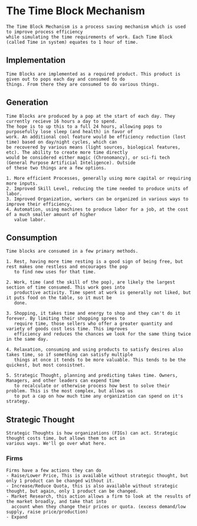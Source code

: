 # The Time Block Mechanism
    The Time Block Mechanism is a process saving mechanism which is used to improve process efficiency
    while simulating the time requirements of work. Each Time Block (called Time in system) equates to 1 hour of time.

## Implementation
    Time Blocks are implemented as a required product. This product is given out to pops each day and consumed to do
    things. From there they are consumed to do various things. 

## Generation
    Time Blocks are produced by a pop at the start of each day. They currently recieve 16 hours a day to spend.
    The hope is to up this to a full 24 hours, allowing pops to purposefully lose sleep (and health) in favor of
    work. An additional cool feature would be efficiency reduction (lost time) based on day/night cycles, which can
    be recovered by various means (light sources, biological features, etc). The ability to create more time directly
    would be considered either magic (Chronomancy), or sci-fi tech (General Purpose Artificial Inteligence). Outside
    of these two things are a few options.

    1. More efficient Processes, generally using more capital or requiring more inputs.
    2. Improved Skill Level, reducing the time needed to produce units of labor.
    3. Improved Organization, workers can be organized in various ways to improve their efficiency.
    4. Automation, using machines to produce labor for a job, at the cost of a much smaller amount of higher
       value labor.

## Consumption
    Time blocks are consumed in a few primary methods.

    1. Rest, having more time resting is a good sign of being free, but rest makes one restless and encourages the pop
       to find new uses for that time.

    2. Work, time (and the skill of the pop), are likely the largest section of time consumed. This work goes into
       productive activity. Time spent at work is generally not liked, but it puts food on the table, so it must be
       done.

    3. Shopping, it takes time and energy to shop and they can't do it forever. By limiting their shopping sprees to
       require time, those sellers who offer a greater quantity and variety of goods cost less time. This improves
       efficiency and reduces the chances we look for the same thing twice in the same day.

    4. Relaxation, consuming and using products to satisfy desires also takes time, so if something can satisfy multiple
       things at once it tends to be more valuable. This tends to be the quickest, but most consistnet.

    5. Strategic Thought, planning and predicting takes time. Owners, Managers, and other leaders can expend time
       to recalculate or otherwise process how best to solve their problem. This is the most complex, but allows us
       to put a cap on how much time any organization can spend on it's strategy. 

## Strategic Thought
    Strategic Thoughts is how organizations (FIGs) can act. Strategic thought costs time, but allows them to act in
    various ways. We'll go over what here.

### Firms
    Firms have a few actions they can do
    - Raise/Lower Price, This is available without strategic thought, but only 1 product can be changed without it.
    - Increase/Reduce Quota, this is also available without strategic thought, but again, only 1 product can be changed.
    - Market Research, this action allows a firm to look at the results of the market broadly, and take that into
      account when they change their prices or quota. (excess demand/low supply, raise price/production)
    - Expand 
